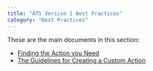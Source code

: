 ```yaml
---
title: "ATS Version 1 Best Practices"
category: "Best Practices"
---
```


These are the main documents in this section:

* [Finding the Action you Need](finding-the-action-you-need-1)
* [The Guidelines for Creating a Custom Action](guidelines-custom-action-1)